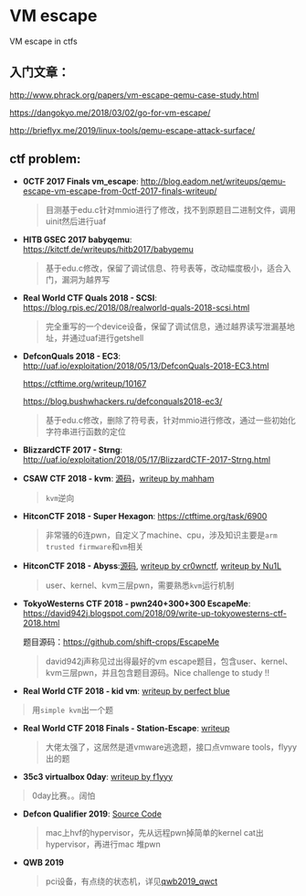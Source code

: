# VM escape

VM escape in ctfs

## 入门文章：

http://www.phrack.org/papers/vm-escape-qemu-case-study.html

https://dangokyo.me/2018/03/02/go-for-vm-escape/

http://brieflyx.me/2019/linux-tools/qemu-escape-attack-surface/

## ctf problem:

* **0CTF 2017 Finals  vm_escape**: http://blog.eadom.net/writeups/qemu-escape-vm-escape-from-0ctf-2017-finals-writeup/

  > 目测基于edu.c针对mmio进行了修改，找不到原题目二进制文件，调用uinit然后进行uaf

* **HITB GSEC 2017 babyqemu**: https://kitctf.de/writeups/hitb2017/babyqemu

  > 基于edu.c修改，保留了调试信息、符号表等，改动幅度极小，适合入门，漏洞为越界写

* **Real World CTF Quals 2018 - SCSI**: https://blog.rpis.ec/2018/08/realworld-quals-2018-scsi.html

  > 完全重写的一个device设备，保留了调试信息，通过越界读写泄漏基地址，并通过uaf进行getshell

* **DefconQuals 2018 - EC3**: http://uaf.io/exploitation/2018/05/13/DefconQuals-2018-EC3.html

  https://ctftime.org/writeup/10167

  https://blog.bushwhackers.ru/defconquals2018-ec3/

  > 基于edu.c修改，删除了符号表，针对mmio进行修改，通过一些初始化字符串进行函数的定位

* **BlizzardCTF 2017 - Strng**: http://uaf.io/exploitation/2018/05/17/BlizzardCTF-2017-Strng.html

* **CSAW CTF 2018 - kvm**: [源码](https://github.com/osirislab/CSAW-CTF-2018-Quals/tree/master/rev/kvm)，[writeup by mahham](https://gitlab.com/mahham/ctf/blob/master/2018-csaw/Readme.md#kvm-500-reversing)

    > `kvm`逆向

* **HitconCTF 2018 - Super Hexagon**: https://ctftime.org/task/6900

    > 非常骚的6连pwn，自定义了machine、cpu，涉及知识主要是`arm trusted firmware`和`vm`相关

* **HitconCTF 2018 - Abyss**:[源码](https://github.com/david942j/ctf-writeups/tree/master/hitcon-2018/abyss), [writeup by cr0wnctf](https://github.com/cr0wnctf/writeups/tree/master/2018/2018_10_20_HITCON/abyss), [writeup by Nu1L](https://xz.aliyun.com/t/2953#toc-4)

    > user、kernel、kvm三层pwn，需要熟悉`kvm`运行机制

* **TokyoWesterns CTF 2018 - pwn240+300+300 EscapeMe**: https://david942j.blogspot.com/2018/09/write-up-tokyowesterns-ctf-2018.html

    题目源码：https://github.com/shift-crops/EscapeMe

    > david942j声称见过出得最好的vm escape题目，包含user、kernel、kvm三层pwn，并且包含题目源码。Nice challenge to study !!

* **Real World CTF 2018 - kid vm**: [writeup by perfect blue](https://github.com/perfectblue/ctf-writeups/blob/master/RealWorldCTF-2018/kidvm.md)
    
> 用`simple kvm`出一个题
    
* **Real World CTF 2018 Finals - Station-Escape**: [writeup](https://zhuanlan.zhihu.com/p/52140921)

    > 大佬太强了，这居然是道vmware逃逸题，接口点vmware tools，flyyy出的题

* **35c3 virtualbox 0day**: [writeup by f1yyy](https://mp.weixin.qq.com/s/hgSl3U8BzICxev4TH7bSnQ)
    
> 0day比赛。。阔怕
    
* **Defcon Qualifier 2019**: [Source Code](https://github.com/o-o-overflow/dc2019q-rtooos)

	> mac上hvf的hypervisor，先从远程pwn掉简单的kernel cat出hypervisor，再进行mac 堆pwn

* **QWB 2019**
	
	> pci设备，有点绕的状态机，详见[qwb2019_qwct](qwb2019_qwct/README.md)


